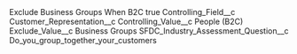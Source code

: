 <?xml version="1.0" encoding="UTF-8"?>
<CustomMetadata xmlns="http://soap.sforce.com/2006/04/metadata" xmlns:xsi="http://www.w3.org/2001/XMLSchema-instance" xmlns:xsd="http://www.w3.org/2001/XMLSchema">
    <label>Exclude Business Groups When B2C</label>
    <protected>true</protected>
    <values>
        <field>Controlling_Field__c</field>
        <value xsi:type="xsd:string">Customer_Representation__c</value>
    </values>
    <values>
        <field>Controlling_Value__c</field>
        <value xsi:type="xsd:string">People (B2C)</value>
    </values>
    <values>
        <field>Exclude_Value__c</field>
        <value xsi:type="xsd:string">Business Groups</value>
    </values>
    <values>
        <field>SFDC_Industry_Assessment_Question__c</field>
        <value xsi:type="xsd:string">Do_you_group_together_your_customers</value>
    </values>
</CustomMetadata>
